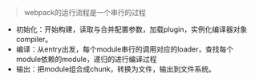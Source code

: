 > webpack的运行流程是一个串行的过程

- 初始化：开始构建，读取与合并配置参数，加载plugin，实例化编译器对象 compiler。
- 编译：从entry出发，每个module串行的调用对应的loader，查找每个module依赖的module，递归的进行编译过程
- 输出：把module组合成chunk，转换为文件，输出到文件系统。
